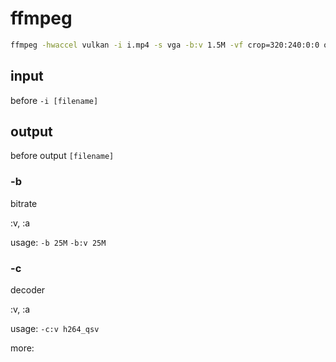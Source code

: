 # ffmpeg

```sh
ffmpeg -hwaccel vulkan -i i.mp4 -s vga -b:v 1.5M -vf crop=320:240:0:0 o.mp4

```

## input

before `-i [filename]` 

## output

before output `[filename]`

### -b

bitrate

:v, :a

usage:
`-b 25M`
`-b:v 25M`

### -c

decoder 

:v, :a

usage:
`-c:v h264_qsv`

more: 

